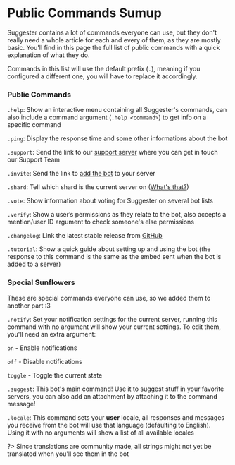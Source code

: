 # Public Commands Sumup
Suggester contains a lot of commands everyone can use, but they don't really need a whole article for each and every of them, as they are mostly basic. You'll find in this page the full list of public commands with a quick explanation of what they do.

Commands in this list will use the default prefix (`.`), meaning if you configured a different one, you will have to replace it accordingly.

### Public Commands

`.help`: Show an interactive menu containing all Suggester's commands, can also include a command argument (`.help <command>`) to get info on a specific command

`.ping`: Display the response time and some other informations about the bot

`.support`: Send the link to our [support server](https://discord.gg/G5pEdUp) where you can get in touch our Support Team

`.invite`: Send the link to [add the bot](https://discord.com/oauth2/authorize?client_id=564426594144354315&scope=bot&permissions=805694544) to your server

`.shard`: Tell which shard is the current server on ([What's that?](https://discord.com/developers/docs/topics/gateway#sharding))

`.vote`: Show information about voting for Suggester on several bot lists 

`.verify`: Show a user’s permissions as they relate to the bot, also accepts a mention/user ID argument to check someone's else permissions

`.changelog`: Link the latest stable release from [GitHub](https://github.com/Suggester-Bot/Suggester/releases/latest)

`.tutorial`: Show a quick guide about setting up and using the bot (the response to this command is the same as the embed sent when the bot is added to a server)

### Special Sunflowers

These are special commands everyone can use, so we added them to another part :3

`.notify`: Set your notification settings for the current server, running this command with no argument will show your current settings. To edit them, you'll need an extra argument:

  `on` - Enable notifications
  
  `off` - Disable notifications
  
  `toggle` - Toggle the current state
  
`.suggest`: This bot's main command! Use it to suggest stuff in your favorite servers, you can also add an attachment by attaching it to the command message! 

`.locale`: This command sets your **user** locale, all responses and messages you receive from the bot will use that language (defaulting to English). Using it with no arguments will show a list of all available locales

?> Since translations are community made, all strings might not yet be translated when you'll see them in the bot
